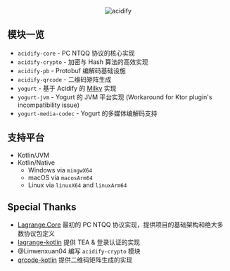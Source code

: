 <div align="center">

![acidify](https://socialify.git.ci/LagrangeDev/acidify/image?custom_description=&description=1&font=Inter&forks=1&issues=1&language=1&logo=https%3A%2F%2Fstatic.live.moe%2Flagrange.jpg&name=1&owner=1&pulls=1&stargazers=1&theme=Light)

</div>

## 模块一览

- `acidify-core` - PC NTQQ 协议的核心实现
- `acidify-crypto` - 加密与 Hash 算法的高效实现
- `acidify-pb` - Protobuf 编解码基础设施
- `acidify-qrcode` - 二维码矩阵生成
- `yogurt` - 基于 Acidify 的 [Milky](https://milky.ntqqrev.org/) 实现
- `yogurt-jvm` - Yogurt 的 JVM 平台实现 (Workaround for Ktor plugin's incompatibility issue)
- `yogurt-media-codec` - Yogurt 的多媒体编解码支持

## 支持平台

- Kotlin/JVM
- Kotlin/Native
    - Windows via `mingwX64`
    - macOS via `macosArm64`
    - Linux via `linuxX64` and `linuxArm64`

## Special Thanks

- [Lagrange.Core](https://github.com/LagrangeDev/Lagrange.Core)
  最初的 PC NTQQ 协议实现，提供项目的基础架构和绝大多数协议包定义
- [lagrange-kotlin](https://github.com/LagrangeDev/lagrange-kotlin)
  提供 TEA & 登录认证的实现
- @Linwenxuan04
  编写 `acidify-crypto` 模块
- [qrcode-kotlin](https://github.com/g0dkar/qrcode-kotlin/)
  提供二维码矩阵生成的实现
